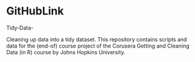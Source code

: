 # GitHubLink

Tidy-Data-

Cleaning up data into a tidy dataset. This repository contains scripts and data for the (end-of) course project of the Corusera Getting and Cleaning Data (in R) course by Johns Hopkins University.
